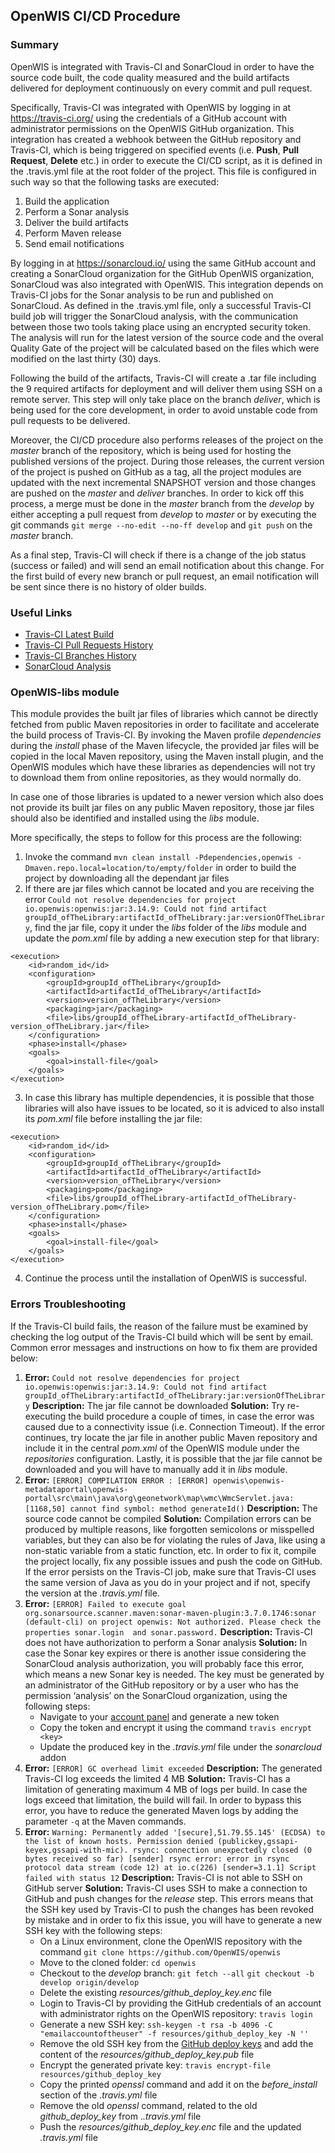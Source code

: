 ## OpenWIS CI/CD Procedure

### Summary
OpenWIS is integrated with Travis-CI and SonarCloud in order to have the source code built, the code quality measured and the build artifacts delivered for deployment continuously on every commit and pull request.

Specifically, Travis-CI was integrated with OpenWIS by logging in at https://travis-ci.org/ using the credentials of a GitHub account with administrator permissions on the OpenWIS GitHub organization. This integration has created a webhook between the GitHub repository and Travis-CI, which is being triggered on specified events (i.e. **Push**, **Pull Request**, **Delete** etc.) in order to execute the CI/CD script, as it is defined in the .travis.yml file at the root folder of the project. This file is configured in such way so that the following tasks are executed: 
1) Build the application
2) Perform a Sonar analysis
3) Deliver the build artifacts
4) Perform Maven release
5) Send email notifications

By logging in at https://sonarcloud.io/ using the same GitHub account and creating a SonarCloud organization for the GitHub OpenWIS organization, SonarCloud was also integrated with OpenWIS. This integration depends on Travis-CI jobs for the Sonar analysis to be run and published on SonarCloud. As defined in the .travis.yml file, only a successful Travis-CI build job will trigger the SonarCloud analysis, with the communication between those two tools taking place using an encrypted security token. The analysis will run for the latest version of the source code and the overal Quality Gate of the project will be calculated based on the files which were modified on the last thirty (30) days.

Following the build of the artifacts, Travis-CI will create a .tar file including the 9 required artifacts for deployment and will deliver them using SSH on a remote server. This step will only take place on the branch _deliver_, which is being used for the core development, in order to avoid unstable code from pull requests to be delivered.

Moreover, the CI/CD procedure also performs releases of the project on the _master_ branch of the repository, which is being used for hosting the published versions of the project. During those releases, the current version of the project is pushed on GitHub as a tag, all the project modules are updated with the next incremental SNAPSHOT version and those changes are pushed on the _master_ and _deliver_ branches. 
In order to kick off this process, a merge must be done in the _master_ branch from the _develop_ by either accepting a pull request from _develop_ to _master_ or by executing the git commands `git merge --no-edit --no-ff develop` and  `git push` on the _master_ branch.

As a final step, Travis-CI will check if there is a change of the job status (success or failed) and will send an email notification about this change. For the first build of every new branch or pull request, an email notification will be sent since there is no history of older builds.

### Useful Links
- [Travis-CI Latest Build](https://travis-ci.org/github/OpenWIS/openwis/builds)
- [Travis-CI Pull Requests History](https://travis-ci.org/github/OpenWIS/openwis/pull_requests)
- [Travis-CI Branches History](https://travis-ci.org/github/OpenWIS/openwis/branches)
- [SonarCloud Analysis](https://sonarcloud.io/dashboard?id=OpenWIS_openwis)

### OpenWIS-libs module
This module provides the built jar files of libraries which cannot be directly fetched from public Maven repositories in order to facilitate and accelerate the build process of Travis-CI. By invoking the Maven profile _dependencies_ during the _install_ phase of the Maven lifecycle, the provided jar files will be copied in the local Maven repository, using the Maven install plugin, and the OpenWIS modules which have these libraries as dependencies will not try to download them from online repositories, as they would normally do.

In case one of those libraries is updated to a newer version which also does not provide its built jar files on any public Maven repository, those jar files should also be identified and installed using the _libs_ module.

More specifically, the steps to follow for this process are the following:
1) Invoke the command `mvn clean install -Pdependencies,openwis -Dmaven.repo.local=location/to/empty/folder` in order to build the project by downloading all the dependant jar files 
2) If there are jar files which cannot be located and you are receiving the error `Could not resolve dependencies for project io.openwis:openwis:jar:3.14.9: Could not find artifact groupId_ofTheLibrary:artifactId_ofTheLibrary:jar:versionOfTheLibrary`, find the jar file, copy it under the _libs_ folder of the _libs_ module and update the _pom.xml_ file by adding a new execution step for that library:
```
<execution>
    <id>random_id</id>
    <configuration>
        <groupId>groupId_ofTheLibrary</groupId>
        <artifactId>artifactId_ofTheLibrary</artifactId>
        <version>version_ofTheLibrary</version>
        <packaging>jar</packaging>
        <file>libs/groupId_ofTheLibrary-artifactId_ofTheLibrary-version_ofTheLibrary.jar</file>
    </configuration>
    <phase>install</phase>
    <goals>
        <goal>install-file</goal>
    </goals>
</execution>
```
3) In case this library has multiple dependencies, it is possible that those libraries will also have issues to be located, so it is adviced to also install its _pom.xml_ file before installing the jar file:
```
<execution>
    <id>random_id</id>
    <configuration>
        <groupId>groupId_ofTheLibrary</groupId>
        <artifactId>artifactId_ofTheLibrary</artifactId>
        <version>version_ofTheLibrary</version>
        <packaging>pom</packaging>
        <file>libs/groupId_ofTheLibrary-artifactId_ofTheLibrary-version_ofTheLibrary.pom</file>
    </configuration>
    <phase>install</phase>
    <goals>
        <goal>install-file</goal>
    </goals>
</execution>
```
4) Continue the process until the installation of OpenWIS is successful.

### Errors Troubleshooting
If the Travis-CI build fails, the reason of the failure must be examined by checking the log output of the Travis-CI build which will be sent by email. Common error messages and instructions on how to fix them are provided below:
1) **Error:** `Could not resolve dependencies for project io.openwis:openwis:jar:3.14.9: Could not find artifact groupId_ofTheLibrary:artifactId_ofTheLibrary:jar:versionOfTheLibrary`
   **Description:** The jar file cannot be downloaded
   **Solution:** Try re-executing the build procedure a couple of times, in case the error was caused due to a connectivity issue (i.e. Connection Timeout). If the error continues, try locate the jar file in another public Maven repository and include it in the central _pom.xml_ of the OpenWIS module under the _repositories_ configuration. Lastly, it is possible that the jar file cannot be downloaded and you will have to manually add it in _libs_ module. 
2) **Error:** `[ERROR] COMPILATION ERROR :
[ERROR] openwis\openwis-metadataportal\openwis-portal\src\main\java\org\geonetwork\map\wmc\WmcServlet.java:[1168,50] cannot find symbol: method generateId()`
   **Description:** The source code cannot be compiled
   **Solution:** Compilation errors can be produced by multiple reasons, like forgotten semicolons or misspelled variables, but they can also be for violating the rules of Java, like using a non-static variable from a static function, etc. In order to fix it, compile the project locally, fix any possible issues and push the code on GitHub. If the error persists on the Travis-CI job, make sure that Travis-CI uses the same version of Java as you do in your project and if not, specify the version at the _.travis.yml_ file. 
3) **Error:** `[ERROR] Failed to execute goal org.sonarsource.scanner.maven:sonar-maven-plugin:3.7.0.1746:sonar (default-cli) on project openwis: Not authorized. Please check the properties sonar.login  and sonar.password.`
   **Description:** Travis-CI does not have authorization to perform a Sonar analysis
   **Solution:** In case the Sonar key expires or there is another issue considering the SonarCloud analysis authorization, you will probably face this error, which means a new Sonar key is needed. The key must be generated by an administrator of the GitHub repository or by a user who has the permission ‘analysis’ on the SonarCloud organization, using the following steps: 
   - Navigate to your [account panel](https://sonarcloud.io/account/security/) and generate a new token
   - Copy the token and encrypt it using the command `travis encrypt <key>`
   - Update the produced key in the _.travis.yml_ file under the _sonarcloud_ addon 
4) **Error:** `[ERROR] GC overhead limit exceeded`
   **Description:** The generated Travis-CI log exceeds the limited 4 MB 
   **Solution:** Travis-CI has a limitation of generating maximum 4 MB of logs per build. In case the logs exceed that limitation, the build will fail. In order to bypass this error, you have to reduce the generated Maven logs by adding the parameter `-q` at the Maven commands.
5) **Error:** `Warning: Permanently added '[secure],51.79.55.145' (ECDSA) to the list of known hosts.
Permission denied (publickey,gssapi-keyex,gssapi-with-mic).
rsync: connection unexpectedly closed (0 bytes received so far) [sender]
rsync error: error in rsync protocol data stream (code 12) at io.c(226) [sender=3.1.1]
Script failed with status 12`
   **Description:** Travis-CI is not able to SSH on GitHub server 
   **Solution:** Travis-CI uses SSH to make a connection to GitHub and push changes for the _release_ step. This errors means that the SSH key used by Travis-CI to push the changes has been revoked by mistake and in order to fix this issue, you will have to generate a new SSH key with the following steps:
   - On a Linux environment, clone the OpenWIS repository with the command `git clone https://github.com/OpenWIS/openwis`
   - Move to the cloned folder: `cd openwis`
   - Checkout to the _develop_ branch: `git fetch --all` `git checkout -b develop origin/develop`
   - Delete the existing _resources/github_deploy_key.enc_ file
   - Login to Travis-CI by providing the GitHub credentials of an account with administrator rights on the OpenWIS repository: `travis login`
   - Generate a new SSH key: `ssh-keygen -t rsa -b 4096 -C "emailaccountoftheuser" -f resources/github_deploy_key -N ''`
   - Remove the old SSH key from the [GitHub deploy keys](https://github.com/OpenWIS/openwis/settings/keys) and add the content of the _resources/github_deploy_key.pub_ file 
   - Encrypt the generated private key: `travis encrypt-file resources/github_deploy_key`
   - Copy the printed _openssl_ command and add it on the _before_install_ section of the _.travis.yml_ file
   - Remove the old _openssl_ command, related to the old _github_deploy_key_ from ._.travis.yml_ file
   - Push the _resources/github_deploy_key.enc_ file and the updated _.travis.yml_ file